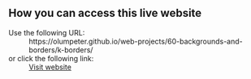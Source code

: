## How you can access this live website

<dl>
  Use the following URL:
  <dd>
    https://olumpeter.github.io/web-projects/60-backgrounds-and-borders/k-borders/
  </dd>
  or click the following link:
  <dd>
    <a href="https://olumpeter.github.io/web-projects/60-backgrounds-and-borders/k-borders/">Visit website</a>
  </dd>
</dl>
